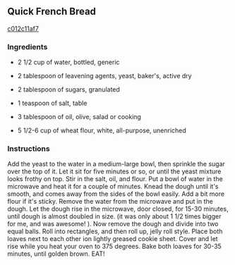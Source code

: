 ## Quick French Bread

[c012c11af7](http://www.food.com/recipe/quick-french-bread-511324)

### Ingredients

 - 2 1/2 cup of water, bottled, generic

 - 2 tablespoon of leavening agents, yeast, baker's, active dry

 - 2 tablespoon of sugars, granulated

 - 1 teaspoon of salt, table

 - 3 tablespoon of oil, olive, salad or cooking

 - 5 1/2-6 cup of wheat flour, white, all-purpose, unenriched

### Instructions

Add the yeast to the water in a medium-large bowl, then sprinkle the sugar over the top of it. Let it sit for five minutes or so, or until the yeast mixture looks frothy on top. Stir in the salt, oil, and flour. Put a bowl of water in the microwave and heat it for a couple of minutes. Knead the dough until it's smooth, and comes away from the sides of the bowl easily. Add a bit more flour if it's sticky. Remove the water from the microwave and put in the dough. Let the dough rise in the microwave, door closed, for 15-30 minutes, until dough is almost doubled in size. (it was only about 1 1/2 times bigger for me, and was awesome! ). Now remove the dough and divide into two equal balls. Roll into rectangles, and then roll up, jelly roll style. Place both loaves next to each other ion lightly greased cookie sheet. Cover and let rise while you heat your oven to 375 degrees. Bake both loaves for 30-35 minutes, until golden brown. EAT!